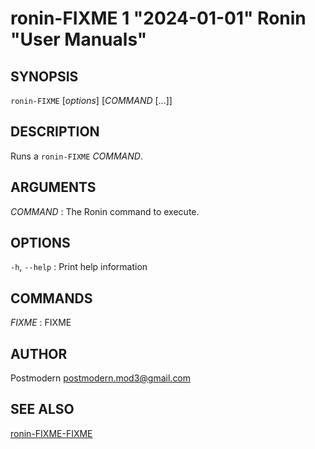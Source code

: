 # ronin-FIXME 1 "2024-01-01" Ronin "User Manuals"

## SYNOPSIS

`ronin-FIXME` [*options*] [*COMMAND* [...]]

## DESCRIPTION

Runs a `ronin-FIXME` *COMMAND*.

## ARGUMENTS

*COMMAND*
: The Ronin command to execute.

## OPTIONS

`-h`, `--help`
: Print help information

## COMMANDS

*FIXME*
: FIXME

## AUTHOR

Postmodern <postmodern.mod3@gmail.com>

## SEE ALSO

[ronin-FIXME-FIXME](ronin-FIXME-FIXME.1.md)
